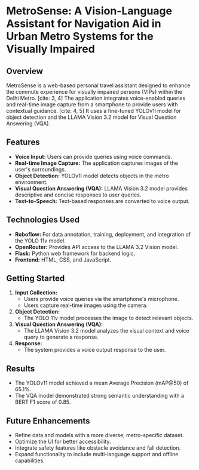 # MetroSense: A Vision-Language Assistant for Navigation Aid in Urban Metro Systems for the Visually Impaired

## Overview

MetroSense is a web-based personal travel assistant designed to enhance the commute experience for visually impaired persons (VIPs) within the Delhi Metro. [cite: 3, 4] The application integrates voice-enabled queries and real-time image capture from a smartphone to provide users with contextual guidance. [cite: 4, 5] It uses a fine-tuned YOLOv1l model for object detection and the LLAMA Vision 3.2 model for Visual Question Answering (VQA).

## Features

* **Voice Input:** Users can provide queries using voice commands.
* **Real-time Image Capture:** The application captures images of the user's surroundings.
* **Object Detection:** YOLOv1l model detects objects in the metro environment.
* **Visual Question Answering (VQA):** LLAMA Vision 3.2 model provides descriptive and concise responses to user queries.
* **Text-to-Speech:** Text-based responses are converted to voice output.

## Technologies Used

* **Roboflow:** For data annotation, training, deployment, and integration of the YOLO 11v model.
* **OpenRouter:** Provides API access to the LLAMA 3.2 Vision model.
* **Flask:** Python web framework for backend logic.
* **Frontend:** HTML, CSS, and JavaScript.

## Getting Started

1.  **Input Collection:**
    * Users provide voice queries via the smartphone's microphone.
    * Users capture real-time images using the camera.
2.  **Object Detection:**
    * The YOLO 11v model processes the image to detect relevant objects.
3.  **Visual Question Answering (VQA):**
    * The LLAMA Vision 3.2 model analyzes the visual context and voice query to generate a response.
4.  **Response:**
    * The system provides a voice output response to the user.

## Results

* The YOLOv11 model achieved a mean Average Precision (mAP@50) of 65.1%.
* The VQA model demonstrated strong semantic understanding with a BERT F1 score of 0.85.

## Future Enhancements

* Refine data and models with a more diverse, metro-specific dataset.
* Optimize the UI for better accessibility.
* Integrate safety features like obstacle avoidance and fall detection.
* Expand functionality to include multi-language support and offline capabilities.
